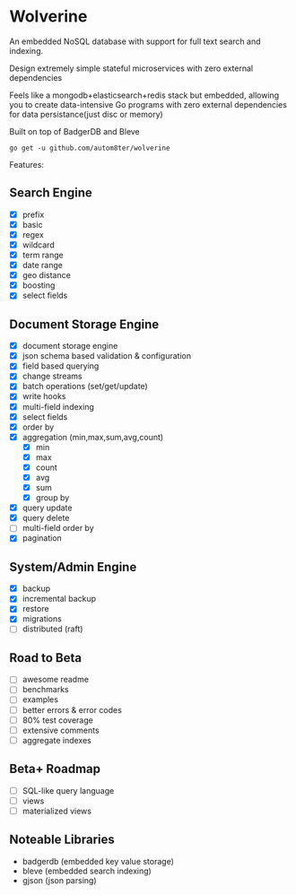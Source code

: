 # Wolverine

An embedded NoSQL database with support for full text search and indexing.

Design extremely simple stateful microservices with zero external dependencies

Feels like a mongodb+elasticsearch+redis stack but embedded, allowing you to create data-intensive Go programs with zero
external dependencies for data persistance(just disc or memory)

Built on top of BadgerDB and Bleve

    go get -u github.com/autom8ter/wolverine

Features:

## Search Engine

- [x] prefix
- [x] basic
- [x] regex
- [x] wildcard
- [x] term range
- [x] date range
- [x] geo distance
- [x] boosting
- [x] select fields

## Document Storage Engine

- [x] document storage engine
- [x] json schema based validation & configuration
- [x] field based querying
- [x] change streams
- [x] batch operations (set/get/update)
- [x] write hooks
- [x] multi-field indexing
- [x] select fields
- [x] order by
- [x] aggregation (min,max,sum,avg,count)
    - [x] min
    - [x] max
    - [x] count
    - [x] avg
    - [x] sum
    - [x] group by
- [x] query update
- [x] query delete
- [ ] multi-field order by
- [x] pagination

## System/Admin Engine

- [x] backup
- [x] incremental backup
- [x] restore
- [x] migrations
- [ ] distributed (raft)

## Road to Beta

- [ ] awesome readme
- [ ] benchmarks
- [ ] examples
- [ ] better errors & error codes
- [ ] 80% test coverage
- [ ] extensive comments
- [ ] aggregate indexes

## Beta+ Roadmap

- [ ] SQL-like query language
- [ ] views
- [ ] materialized views

## Noteable Libraries

- badgerdb (embedded key value storage)
- bleve (embedded search indexing)
- gjson (json parsing)